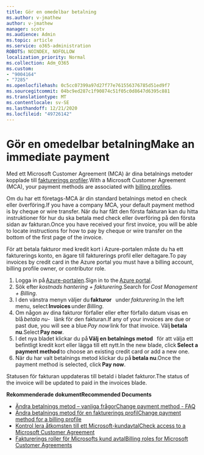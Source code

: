 ```yaml
---
title: Gör en omedelbar betalning
ms.author: v-jmathew
author: v-jmathew
manager: scotv
ms.audience: Admin
ms.topic: article
ms.service: o365-administration
ROBOTS: NOINDEX, NOFOLLOW
localization_priority: Normal
ms.collection: Adm_O365
ms.custom:
- "9004164"
- "7285"
ms.openlocfilehash: 0c5cc07399a97d27f77e761556376785d51ed9f7
ms.sourcegitcommit: 04bc9ed287c1f90874c51f05c0d8647d6395c881
ms.translationtype: MT
ms.contentlocale: sv-SE
ms.lasthandoff: 12/21/2020
ms.locfileid: "49726142"
---
```

# <a name="make-an-immediate-payment"></a><span data-ttu-id="12333-102">Gör en omedelbar betalning</span><span class="sxs-lookup"><span data-stu-id="12333-102">Make an immediate payment</span></span>

<span data-ttu-id="12333-103">Med ett Microsoft Customer Agreement (MCA) är dina betalnings metoder kopplade till [fakturerings profiler](https://docs.microsoft.com/azure/billing/billing-how-to-change-credit-card?WT.mc_id=Portal-Microsoft_Azure_Support#change-payment-method-for-a-billing-profile).</span><span class="sxs-lookup"><span data-stu-id="12333-103">With a Microsoft Customer Agreement (MCA), your payment methods are associated with [billing profiles](https://docs.microsoft.com/azure/billing/billing-how-to-change-credit-card?WT.mc_id=Portal-Microsoft_Azure_Support#change-payment-method-for-a-billing-profile).</span></span>

<span data-ttu-id="12333-104">Om du har ett företags-MCA är din standard betalnings metod en check eller överföring.</span><span class="sxs-lookup"><span data-stu-id="12333-104">If you have a company MCA, your default payment method is by cheque or wire transfer.</span></span> <span data-ttu-id="12333-105">När du har fått den första fakturan kan du hitta instruktioner för hur du ska betala med check eller överföring på den första sidan av fakturan.</span><span class="sxs-lookup"><span data-stu-id="12333-105">Once you have received your first invoice, you will be able to locate instructions for how to pay by cheque or wire transfer on the bottom of the first page of the invoice.</span></span>

<span data-ttu-id="12333-106">För att betala fakturor med kredit kort i Azure-portalen måste du ha ett fakturerings konto, en ägare till fakturerings profil eller deltagare.</span><span class="sxs-lookup"><span data-stu-id="12333-106">To pay invoices by credit card in the Azure portal you must have a billing account, billing profile owner, or contributor role.</span></span>

1. <span data-ttu-id="12333-107">Logga in på [Azure-portalen](https://portal.azure.com/).</span><span class="sxs-lookup"><span data-stu-id="12333-107">Sign in to the [Azure portal](https://portal.azure.com/).</span></span>
2. <span data-ttu-id="12333-108">Sök efter *kostnads hantering + fakturering*.</span><span class="sxs-lookup"><span data-stu-id="12333-108">Search for *Cost Management + Billing*.</span></span>
3. <span data-ttu-id="12333-109">I den vänstra menyn väljer du **fakturor**   under *fakturering*.</span><span class="sxs-lookup"><span data-stu-id="12333-109">In the left menu, select **Invoices** under *Billing*.</span></span>
4. <span data-ttu-id="12333-110">Om någon av dina fakturor förfaller eller efter förfallo datum visas en blå *betala nu*-   länk för den fakturan.</span><span class="sxs-lookup"><span data-stu-id="12333-110">If any of your invoices are due or past due, you will see a blue *Pay now* link for that invoice.</span></span> <span data-ttu-id="12333-111">Välj **betala nu**.</span><span class="sxs-lookup"><span data-stu-id="12333-111">Select **Pay now**.</span></span>
5. <span data-ttu-id="12333-112">I det nya bladet klickar du på **Välj en betalnings metod**   för att välja ett befintligt kredit kort eller lägga till ett nytt.</span><span class="sxs-lookup"><span data-stu-id="12333-112">In the new blade, click **Select a payment method** to choose an existing credit card or add a new one.</span></span>
6. <span data-ttu-id="12333-113">När du har valt betalnings metod klickar du på **betala nu**.</span><span class="sxs-lookup"><span data-stu-id="12333-113">Once the payment method is selected, click **Pay now**.</span></span>

<span data-ttu-id="12333-114">Statusen för fakturan uppdateras till betald i bladet fakturor.</span><span class="sxs-lookup"><span data-stu-id="12333-114">The status of the invoice will be updated to paid in the invoices blade.</span></span>

<span data-ttu-id="12333-115">**Rekommenderade dokument**</span><span class="sxs-lookup"><span data-stu-id="12333-115">**Recommended Documents**</span></span>

- [<span data-ttu-id="12333-116">Ändra betalnings metod – vanliga frågor</span><span class="sxs-lookup"><span data-stu-id="12333-116">Change payment method - FAQ</span></span>](https://docs.microsoft.com/azure/billing/billing-how-to-change-credit-card?WT.mc_id=Portal-Microsoft_Azure_Support#frequently-asked-questions)
- [<span data-ttu-id="12333-117">Ändra betalnings metod för en fakturerings profil</span><span class="sxs-lookup"><span data-stu-id="12333-117">Change payment method for a billing profile</span></span>](https://docs.microsoft.com/azure/cost-management-billing/manage/change-credit-card?WT.mc_id=Portal-Microsoft_Azure_Support#manage-credit-cards-for-a-microsoft-customer-agreement)
- [<span data-ttu-id="12333-118">Kontrol lera åtkomsten till ett Microsoft-kundavtal</span><span class="sxs-lookup"><span data-stu-id="12333-118">Check access to a Microsoft Customer Agreement</span></span>](https://docs.microsoft.com/azure/cost-management-billing/manage/change-credit-card?WT.mc_id=Portal-Microsoft_Azure_Support%22%20%5Cl%20%22manage-credit-cards-for-a-microsoft-customer-agreement%22%20%5Ct%20%22_blank#check-the-type-of-your-account)
- [<span data-ttu-id="12333-119">Fakturerings roller för Microsofts kund avtal</span><span class="sxs-lookup"><span data-stu-id="12333-119">Billing roles for Microsoft Customer Agreements</span></span>](https://docs.microsoft.com/azure/cost-management-billing/manage/understand-mca-roles)

